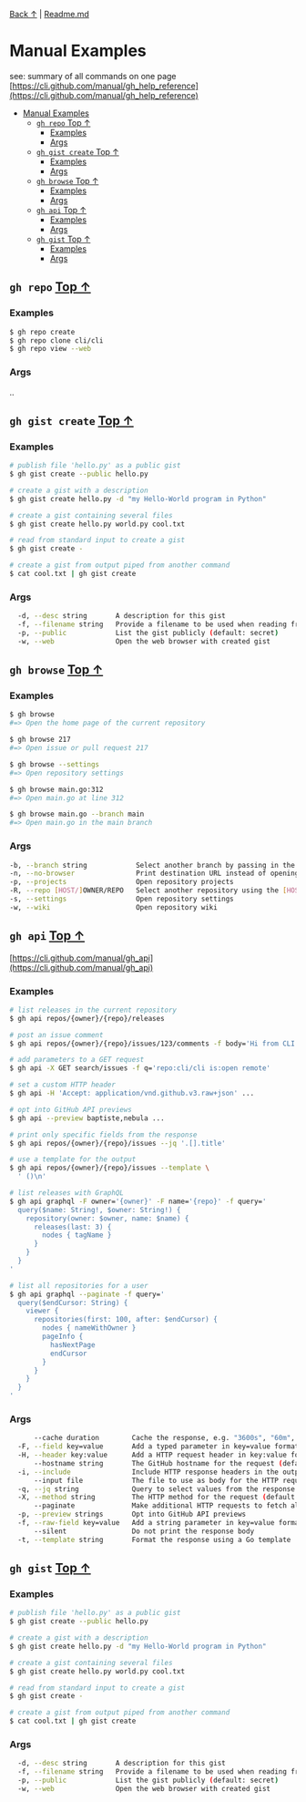 [Back ↑](..) | [Readme.md](readme.md)

# Manual Examples

see: summary of all commands on one page [https://cli.github.com/manual/gh_help_reference](https://cli.github.com/manual/gh_help_reference)


- [Manual Examples](#manual-examples)
  - [`gh repo` Top ↑](#gh-repo-top-)
    - [Examples](#examples)
    - [Args](#args)
  - [`gh gist create` Top ↑](#gh-gist-create-top-)
    - [Examples](#examples-1)
    - [Args](#args-1)
  - [`gh browse` Top ↑](#gh-browse-top-)
    - [Examples](#examples-2)
    - [Args](#args-2)
  - [`gh api` Top ↑](#gh-api-top-)
    - [Examples](#examples-3)
    - [Args](#args-3)
  - [`gh gist` Top ↑](#gh-gist-top-)
    - [Examples](#examples-4)
    - [Args](#args-4)

## `gh repo` [Top ↑](#manual-examples)


### Examples

```sh
$ gh repo create
$ gh repo clone cli/cli
$ gh repo view --web
```

### Args
..

## `gh gist create` [Top ↑](#manual-examples)

### Examples

```sh
# publish file 'hello.py' as a public gist
$ gh gist create --public hello.py

# create a gist with a description
$ gh gist create hello.py -d "my Hello-World program in Python"

# create a gist containing several files
$ gh gist create hello.py world.py cool.txt

# read from standard input to create a gist
$ gh gist create -

# create a gist from output piped from another command
$ cat cool.txt | gh gist create
```

### Args

```sh
  -d, --desc string       A description for this gist
  -f, --filename string   Provide a filename to be used when reading from STDIN
  -p, --public            List the gist publicly (default: secret)
  -w, --web               Open the web browser with created gist
```

## `gh browse` [Top ↑](#manual-examples)

### Examples

```sh
$ gh browse
#=> Open the home page of the current repository

$ gh browse 217
#=> Open issue or pull request 217

$ gh browse --settings
#=> Open repository settings

$ gh browse main.go:312
#=> Open main.go at line 312

$ gh browse main.go --branch main
#=> Open main.go in the main branch
```

### Args

```sh
-b, --branch string            Select another branch by passing in the branch name
-n, --no-browser               Print destination URL instead of opening the browser
-p, --projects                 Open repository projects
-R, --repo [HOST/]OWNER/REPO   Select another repository using the [HOST/]OWNER/REPO format
-s, --settings                 Open repository settings
-w, --wiki                     Open repository wiki
```

## `gh api` [Top ↑](#manual-examples)

[https://cli.github.com/manual/gh_api](https://cli.github.com/manual/gh_api)
 
### Examples

```sh
# list releases in the current repository
$ gh api repos/{owner}/{repo}/releases

# post an issue comment
$ gh api repos/{owner}/{repo}/issues/123/comments -f body='Hi from CLI'

# add parameters to a GET request
$ gh api -X GET search/issues -f q='repo:cli/cli is:open remote'

# set a custom HTTP header
$ gh api -H 'Accept: application/vnd.github.v3.raw+json' ...

# opt into GitHub API previews
$ gh api --preview baptiste,nebula ...

# print only specific fields from the response
$ gh api repos/{owner}/{repo}/issues --jq '.[].title'

# use a template for the output
$ gh api repos/{owner}/{repo}/issues --template \
  ' ()\n'

# list releases with GraphQL
$ gh api graphql -F owner='{owner}' -F name='{repo}' -f query='
  query($name: String!, $owner: String!) {
    repository(owner: $owner, name: $name) {
      releases(last: 3) {
        nodes { tagName }
      }
    }
  }
'

# list all repositories for a user
$ gh api graphql --paginate -f query='
  query($endCursor: String) {
    viewer {
      repositories(first: 100, after: $endCursor) {
        nodes { nameWithOwner }
        pageInfo {
          hasNextPage
          endCursor
        }
      }
    }
  }
'
```

### Args

```sh
      --cache duration        Cache the response, e.g. "3600s", "60m", "1h"
  -F, --field key=value       Add a typed parameter in key=value format
  -H, --header key:value      Add a HTTP request header in key:value format
      --hostname string       The GitHub hostname for the request (default "github.com")
  -i, --include               Include HTTP response headers in the output
      --input file            The file to use as body for the HTTP request
  -q, --jq string             Query to select values from the response using jq syntax
  -X, --method string         The HTTP method for the request (default "GET")
      --paginate              Make additional HTTP requests to fetch all pages of results
  -p, --preview strings       Opt into GitHub API previews
  -f, --raw-field key=value   Add a string parameter in key=value format
      --silent                Do not print the response body
  -t, --template string       Format the response using a Go template
```

## `gh gist` [Top ↑](#manual-examples)

### Examples

```sh
# publish file 'hello.py' as a public gist
$ gh gist create --public hello.py

# create a gist with a description
$ gh gist create hello.py -d "my Hello-World program in Python"

# create a gist containing several files
$ gh gist create hello.py world.py cool.txt

# read from standard input to create a gist
$ gh gist create -

# create a gist from output piped from another command
$ cat cool.txt | gh gist create
```

### Args

```sh
  -d, --desc string       A description for this gist
  -f, --filename string   Provide a filename to be used when reading from STDIN
  -p, --public            List the gist publicly (default: secret)
  -w, --web               Open the web browser with created gist
```